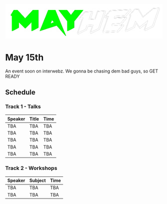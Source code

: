 ![MAYhem](pics/Green-bg-removed.png)
# May 15th

An event soon on interwebz. We gonna be chasing dem bad guys, so GET READY



## Schedule



### Track 1 - Talks

| Speaker | Title| Time
| --- | --- | --- |
| TBA | TBA | TBA |
| TBA | TBA | TBA |
| TBA | TBA | TBA |
| TBA | TBA | TBA |
| TBA | TBA | TBA |



### Track 2 - Workshops

| Speaker | Subject | Time
| --- | --- | --- |
| TBA | TBA | TBA |
| TBA | TBA | TBA |

